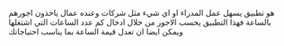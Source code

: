 هو تطبيق يسهل عمل المدراء او اي شيء مثل شركات وعنده عمال ياخذون اجورهم بالساعة فهذا التطبيق يحسب الاجور من خلال ادخال كم عدد الساعات التي اشتغلها ويمكن ايضا ان تعدل قيمة الساعة بما يناسب احتياجاتك
